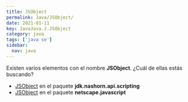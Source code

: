 ```yaml
---
title: JSObject
permalink: Java/JSObject/
date: 2021-01-11
key: JavaJava.J.JSObject
category: java
tags: ['java se']
sidebar: 
  nav: java
---
```


Existen varios elementos con el nombre **JSObject**. ¿Cuál de ellas estás buscando?
<ul>
<li><a href="/Java/JSObject-jdk-nashorn-api-scripting/">JSObject</a> en el paquete <strong>jdk.nashorn.api.scripting</strong></li>
<li><a href="/Java/JSObject-netscape-javascript/">JSObject</a> en el paquete <strong>netscape.javascript</strong></li>
<ul>
